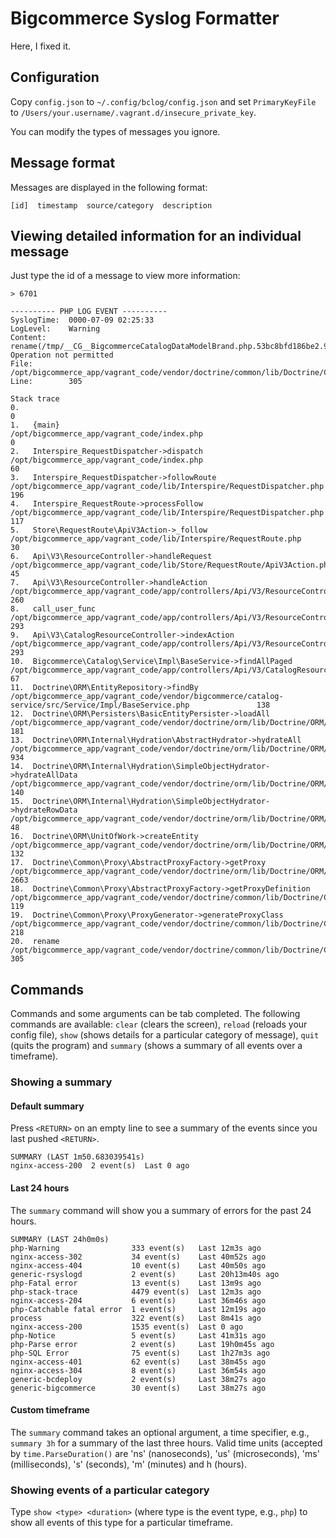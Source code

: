 # Bigcommerce Syslog Formatter
Here, I fixed it.

## Configuration
Copy `config.json` to `~/.config/bclog/config.json` and set `PrimaryKeyFile` to
`/Users/your.username/.vagrant.d/insecure_private_key`.

You can modify the types of messages you ignore.

## Message format

Messages are displayed in the following format:

```
[id]  timestamp  source/category  description
```

## Viewing detailed information for an individual message

Just type the id of a message to view more information:

```
> 6701

---------- PHP LOG EVENT ----------
SyslogTime:  0000-07-09 02:25:33
LogLevel:    Warning
Content:     rename(/tmp/__CG__BigcommerceCatalogDataModelBrand.php.53bc8bfd186be2.93041831,/tmp/__CG__BigcommerceCatalogDataModelBrand.php): Operation not permitted
File:        /opt/bigcommerce_app/vagrant_code/vendor/doctrine/common/lib/Doctrine/Common/Proxy/ProxyGenerator.php
Line:        305

Stack trace
0.                                                                                                                                                                                             0
1.   {main}                                                                /opt/bigcommerce_app/vagrant_code/index.php                                                                         0
2.   Interspire_RequestDispatcher->dispatch                                /opt/bigcommerce_app/vagrant_code/index.php                                                                         60
3.   Interspire_RequestDispatcher->followRoute                             /opt/bigcommerce_app/vagrant_code/lib/Interspire/RequestDispatcher.php                                              196
4.   Interspire_RequestRoute->processFollow                                /opt/bigcommerce_app/vagrant_code/lib/Interspire/RequestDispatcher.php                                              117
5.   Store\RequestRoute\ApiV3Action->_follow                               /opt/bigcommerce_app/vagrant_code/lib/Interspire/RequestRoute.php                                                   30
6.   Api\V3\ResourceController->handleRequest                              /opt/bigcommerce_app/vagrant_code/lib/Store/RequestRoute/ApiV3Action.php                                            45
7.   Api\V3\ResourceController->handleAction                               /opt/bigcommerce_app/vagrant_code/app/controllers/Api/V3/ResourceController.php                                     260
8.   call_user_func                                                        /opt/bigcommerce_app/vagrant_code/app/controllers/Api/V3/ResourceController.php                                     293
9.   Api\V3\CatalogResourceController->indexAction                         /opt/bigcommerce_app/vagrant_code/app/controllers/Api/V3/ResourceController.php                                     293
10.  Bigcommerce\Catalog\Service\Impl\BaseService->findAllPaged            /opt/bigcommerce_app/vagrant_code/app/controllers/Api/V3/CatalogResourceController.php                              67
11.  Doctrine\ORM\EntityRepository->findBy                                 /opt/bigcommerce_app/vagrant_code/vendor/bigcommerce/catalog-service/src/Service/Impl/BaseService.php               138
12.  Doctrine\ORM\Persisters\BasicEntityPersister->loadAll                 /opt/bigcommerce_app/vagrant_code/vendor/doctrine/orm/lib/Doctrine/ORM/EntityRepository.php                         181
13.  Doctrine\ORM\Internal\Hydration\AbstractHydrator->hydrateAll          /opt/bigcommerce_app/vagrant_code/vendor/doctrine/orm/lib/Doctrine/ORM/Persisters/BasicEntityPersister.php          934
14.  Doctrine\ORM\Internal\Hydration\SimpleObjectHydrator->hydrateAllData  /opt/bigcommerce_app/vagrant_code/vendor/doctrine/orm/lib/Doctrine/ORM/Internal/Hydration/AbstractHydrator.php      140
15.  Doctrine\ORM\Internal\Hydration\SimpleObjectHydrator->hydrateRowData  /opt/bigcommerce_app/vagrant_code/vendor/doctrine/orm/lib/Doctrine/ORM/Internal/Hydration/SimpleObjectHydrator.php  48
16.  Doctrine\ORM\UnitOfWork->createEntity                                 /opt/bigcommerce_app/vagrant_code/vendor/doctrine/orm/lib/Doctrine/ORM/Internal/Hydration/SimpleObjectHydrator.php  132
17.  Doctrine\Common\Proxy\AbstractProxyFactory->getProxy                  /opt/bigcommerce_app/vagrant_code/vendor/doctrine/orm/lib/Doctrine/ORM/UnitOfWork.php                               2663
18.  Doctrine\Common\Proxy\AbstractProxyFactory->getProxyDefinition        /opt/bigcommerce_app/vagrant_code/vendor/doctrine/common/lib/Doctrine/Common/Proxy/AbstractProxyFactory.php         119
19.  Doctrine\Common\Proxy\ProxyGenerator->generateProxyClass              /opt/bigcommerce_app/vagrant_code/vendor/doctrine/common/lib/Doctrine/Common/Proxy/AbstractProxyFactory.php         218
20.  rename                                                                /opt/bigcommerce_app/vagrant_code/vendor/doctrine/common/lib/Doctrine/Common/Proxy/ProxyGenerator.php               305
```

## Commands

Commands and some arguments can be tab completed. The following commands are
available: `clear` (clears the screen), `reload` (reloads your config file),
`show` (shows details for a particular category of message), `quit` (quits the
program) and `summary` (shows a summary of all events over a timeframe).

### Showing a summary

#### Default summary

Press `<RETURN>` on an empty line to see a summary of the events since you last
pushed `<RETURN>`.

```
SUMMARY (LAST 1m50.683039541s)
nginx-access-200  2 event(s)  Last 0 ago
```

#### Last 24 hours

The `summary` command will show you a summary of errors for the past 24 hours.

```
SUMMARY (LAST 24h0m0s)
php-Warning                333 event(s)   Last 12m3s ago
nginx-access-302           34 event(s)    Last 40m52s ago
nginx-access-404           10 event(s)    Last 40m50s ago
generic-rsyslogd           2 event(s)     Last 20h13m40s ago
php-Fatal error            13 event(s)    Last 13m9s ago
php-stack-trace            4479 event(s)  Last 12m3s ago
nginx-access-204           6 event(s)     Last 36m46s ago
php-Catchable fatal error  1 event(s)     Last 12m19s ago
process                    322 event(s)   Last 8m41s ago
nginx-access-200           1535 event(s)  Last 0 ago
php-Notice                 5 event(s)     Last 41m31s ago
php-Parse error            2 event(s)     Last 19h0m45s ago
php-SQL Error              75 event(s)    Last 1h27m3s ago
nginx-access-401           62 event(s)    Last 38m45s ago
nginx-access-304           8 event(s)     Last 36m54s ago
generic-bcdeploy           2 event(s)     Last 38m27s ago
generic-bigcommerce        30 event(s)    Last 38m27s ago
```

#### Custom timeframe

The `summary` command takes an optional argument, a time specifier, e.g.,
`summary 3h` for a summary of the last three hours. Valid time units (accepted
by `time.ParseDuration()` are 'ns' (nanoseconds), 'us' (microseconds), 'ms'
(milliseconds), 's' (seconds), 'm' (minutes) and h (hours).

### Showing events of a particular category

Type `show <type> <duration>` (where type is the event type, e.g., `php`) to
show all events of this type for a particular timeframe.
